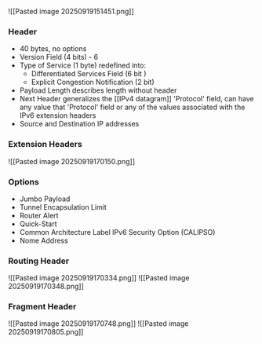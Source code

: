 ![[Pasted image 20250919151451.png]]

### Header
- 40 bytes, no options
- Version Field (4 bits) - 6
- Type of Service (1 byte) redefined into:
	- Differentiated Services Field (6 bit )
	- Explicit Congestion Notification (2 bit)
- Payload Length describes length without header
- Next Header generalizes the [[IPv4 datagram]] 'Protocol' field, can have any value that 'Protocol' field or any of the values associated with the IPv6 extension headers
- Source and Destination IP addresses

### Extension Headers
![[Pasted image 20250919170150.png]]

### Options
- Jumbo Payload
- Tunnel Encapsulation Limit
- Router Alert
- Quick-Start
- Common Architecture Label IPv6 Security Option (CALIPSO)
- Nome Address

### Routing Header
![[Pasted image 20250919170334.png]]
![[Pasted image 20250919170348.png]]

### Fragment Header
![[Pasted image 20250919170748.png]]
![[Pasted image 20250919170805.png]]
